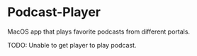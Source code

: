 # Podcast-Player
MacOS app that plays favorite podcasts from different portals. 

TODO: Unable to get player to play podcast.
